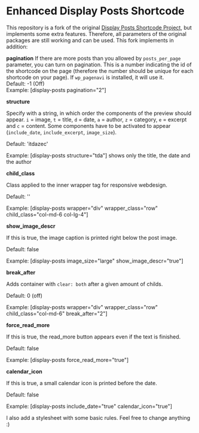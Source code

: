 # Enhanced Display Posts Shortcode #
This repository is a fork of the original [Display Posts Shortcode Project](https://github.com/billerickson/display-posts-shortcode "Original Package"), but implements some extra features.
Therefore, all parameters of the original packages are still working and can be used. This fork implements in addition:

**pagination**
If there are more posts than you allowed by `posts_per_page` parameter, you can turn on pagination. This is a number indicating the id of the shortcode on the page (therefore the number should be unique for each shortcode on your page). If `wp_pagenavi` is installed, it will use it.<br/>
Default: -1 (Off)<br/>
Example: [display-posts pagination="2"]


**structure**

Specify with a string, in which order the components of the preview should appear. `i` = image, `t` = title, `d` = date, `a` = author, `z` = category, `e` = excerpt and `c` = content. Some components have to be activated to appear (`include_date`, `include_excerpt`, `image_size`).

Default: 'itdazec'

Example: [display-posts structure="tda"] shows only the title, the date and the author


**child_class**

Class applied to the inner wrapper tag for responsive webdesign.

Default: ''

Example: [display-posts wrapper="div" wrapper_class="row" child_class="col-md-6 col-lg-4"]


**show_image_descr**

If this is true, the image caption is printed right below the post image.

Default: false

Example: [display-posts image_size="large" show_image_descr="true"]


**break_after**

Adds container with `clear: both` after a given amount of childs.

Default: 0 (off)

Example: [display-posts wrapper="div" wrapper_class="row" child_class="col-md-6" break_after="2"]


**force_read_more**

If this is true, the read_more button appears even if the text is finished.

Default: false

Example: [display-posts force_read_more="true"]


**calendar_icon**

If this is true, a small calendar icon is printed before the date.

Default: false

Example: [display-posts include_date="true" calendar_icon="true"]



I also add a stylesheet with some basic rules. Feel free to change anything :)
